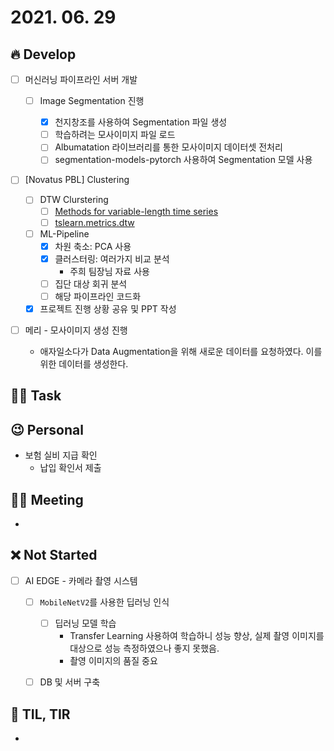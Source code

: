 # 2021. 06. 29

## 🔥 Develop

- [ ] 머신러닝 파이프라인 서버 개발

  - [ ] Image Segmentation 진행

    - [x] 천지창조를 사용하여 Segmentation 파일 생성
    - [ ] 학습하려는 모사이미지 파일 로드
    - [ ] Albumatation 라이브러리를 통한 모사이미지 데이터셋 전처리
    - [ ] segmentation-models-pytorch 사용하여 Segmentation 모델 사용

- [ ] [Novatus PBL] Clustering
  - [ ] DTW Clurstering
    - [ ] [Methods for variable-length time series](https://tslearn.readthedocs.io/en/stable/variablelength.html#clustering)
    - [ ] [tslearn.metrics.dtw](https://tslearn.readthedocs.io/en/stable/gen_modules/metrics/tslearn.metrics.dtw.html)
  - [ ] ML-Pipeline
    - [x] 차원 축소: PCA 사용
    - [x] 클러스터링: 여러가지 비교 분석
      * 주희 팀장님 자료 사용
    - [ ] 집단 대상 회귀 분석
    - [ ] 해당 파이프라인 코드화
  - [x] 프로젝트 진행 상황 공유 및 PPT 작성

- [ ] 메리 - 모사이미지 생성 진행
  * 애자일소다가 Data Augmentation을 위해 새로운 데이터를 요청하였다. 이를 위한 데이터를 생성한다.



##  🏳‍🌈 Task





## 😉 Personal

* 보험 실비 지급 확인
  * 납입 확인서 제출




## 🙈 Meeting

* 



## ❌ Not Started

- [ ] AI EDGE - 카메라 촬영 시스템
  - [ ] `MobileNetV2`를 사용한 딥러닝 인식
    - [ ] 딥러닝 모델 학습
      - Transfer Learning 사용하여 학습하니 성능 향상, 실제 촬영 이미지를 대상으로 성능 측정하였으나 좋지 못했음.
      - 촬영 이미지의 품질 중요
  - [ ] DB 및 서버 구축



## 📸 TIL, TIR

* 
